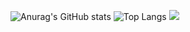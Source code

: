 ![Anurag's GitHub stats](https://github-readme-stats.vercel.app/api?username=Antonyjin&show_icons=true&theme=radical) ![Top Langs](https://github-readme-stats.vercel.app/api/top-langs/?username=Antonyjin&langs_count=8&theme=radical)
<img src="{https://img.shields.io/badge/C-00599C?style=for-the-badge&logo=c&logoColor=white}" />
